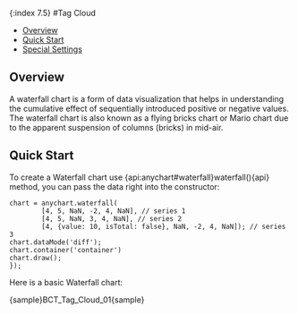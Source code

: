 {:index 7.5}
#Tag Cloud
* [Overview](#overview)
* [Quick Start](#quick_start)
* [Special Settings](#special_settings)

## Overview

A waterfall chart is a form of data visualization that helps in understanding the cumulative effect of sequentially introduced positive or negative values. The waterfall chart is also known as a flying bricks chart or Mario chart due to the apparent suspension of columns (bricks) in mid-air.

## Quick Start

To create a Waterfall chart use {api:anychart#waterfall}waterfall(){api} method, you can pass the data right into the constructor:

```
chart = anychart.waterfall(
        [4, 5, NaN, -2, 4, NaN], // series 1
        [4, 5, NaN, 3, 4, NaN], // series 2
        [4, {value: 10, isTotal: false}, NaN, -2, 4, NaN]); // series 3
chart.dataMode('diff');
chart.container('container')
chart.draw();
});
```

Here is a basic Waterfall chart:

{sample}BCT\_Tag\_Cloud\_01{sample}